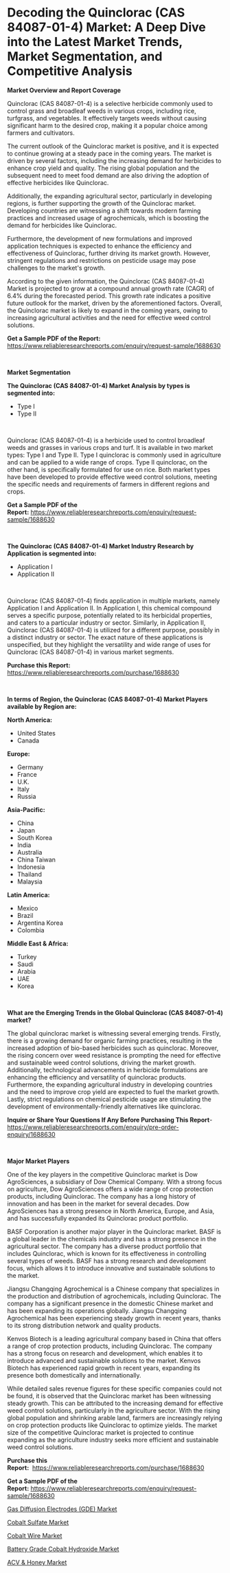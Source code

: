 <p><h1>Decoding the Quinclorac (CAS 84087-01-4) Market: A Deep Dive into the Latest Market Trends, Market Segmentation, and Competitive Analysis</h1></p><p><strong>Market Overview and Report Coverage</strong></p>
<p><p>Quinclorac (CAS 84087-01-4) is a selective herbicide commonly used to control grass and broadleaf weeds in various crops, including rice, turfgrass, and vegetables. It effectively targets weeds without causing significant harm to the desired crop, making it a popular choice among farmers and cultivators.</p><p>The current outlook of the Quinclorac market is positive, and it is expected to continue growing at a steady pace in the coming years. The market is driven by several factors, including the increasing demand for herbicides to enhance crop yield and quality. The rising global population and the subsequent need to meet food demand are also driving the adoption of effective herbicides like Quinclorac.</p><p>Additionally, the expanding agricultural sector, particularly in developing regions, is further supporting the growth of the Quinclorac market. Developing countries are witnessing a shift towards modern farming practices and increased usage of agrochemicals, which is boosting the demand for herbicides like Quinclorac.</p><p>Furthermore, the development of new formulations and improved application techniques is expected to enhance the efficiency and effectiveness of Quinclorac, further driving its market growth. However, stringent regulations and restrictions on pesticide usage may pose challenges to the market's growth.</p><p>According to the given information, the Quinclorac (CAS 84087-01-4) Market is projected to grow at a compound annual growth rate (CAGR) of 6.4% during the forecasted period. This growth rate indicates a positive future outlook for the market, driven by the aforementioned factors. Overall, the Quinclorac market is likely to expand in the coming years, owing to increasing agricultural activities and the need for effective weed control solutions.</p></p>
<p><strong>Get a Sample PDF of the Report:</strong> <a href="https://www.reliableresearchreports.com/enquiry/request-sample/1688630">https://www.reliableresearchreports.com/enquiry/request-sample/1688630</a></p>
<p>&nbsp;</p>
<p><strong>Market Segmentation</strong></p>
<p><strong>The Quinclorac (CAS 84087-01-4) Market Analysis by types is segmented into:</strong></p>
<p><ul><li>Type I</li><li>Type II</li></ul></p>
<p>&nbsp;</p>
<p><p>Quinclorac (CAS 84087-01-4) is a herbicide used to control broadleaf weeds and grasses in various crops and turf. It is available in two market types: Type I and Type II. Type I quinclorac is commonly used in agriculture and can be applied to a wide range of crops. Type II quinclorac, on the other hand, is specifically formulated for use on rice. Both market types have been developed to provide effective weed control solutions, meeting the specific needs and requirements of farmers in different regions and crops.</p></p>
<p><strong>Get a Sample PDF of the Report:</strong>&nbsp;<a href="https://www.reliableresearchreports.com/enquiry/request-sample/1688630">https://www.reliableresearchreports.com/enquiry/request-sample/1688630</a></p>
<p>&nbsp;</p>
<p><strong>The Quinclorac (CAS 84087-01-4) Market Industry Research by Application is segmented into:</strong></p>
<p><ul><li>Application I</li><li>Application II</li></ul></p>
<p>&nbsp;</p>
<p><p>Quinclorac (CAS 84087-01-4) finds application in multiple markets, namely Application I and Application II. In Application I, this chemical compound serves a specific purpose, potentially related to its herbicidal properties, and caters to a particular industry or sector. Similarly, in Application II, Quinclorac (CAS 84087-01-4) is utilized for a different purpose, possibly in a distinct industry or sector. The exact nature of these applications is unspecified, but they highlight the versatility and wide range of uses for Quinclorac (CAS 84087-01-4) in various market segments.</p></p>
<p><strong>Purchase this Report:</strong>&nbsp; <a href="https://www.reliableresearchreports.com/purchase/1688630">https://www.reliableresearchreports.com/purchase/1688630</a></p>
<p>&nbsp;</p>
<p><strong>In terms of Region, the Quinclorac (CAS 84087-01-4) Market Players available by Region are:</strong></p>
<p>
    <p> <strong> North America: </strong>
        <ul>
            <li>United States</li>
            <li>Canada</li>
        </ul>
        </p> 
    <p> <strong> Europe: </strong>
        <ul>
            <li>Germany</li>
            <li>France</li>
            <li>U.K.</li>
            <li>Italy</li>
            <li>Russia</li>
        </ul>
        </p> 
    <p> <strong> Asia-Pacific: </strong>
        <ul>
            <li>China</li>
            <li>Japan</li>
            <li>South Korea</li>
            <li>India</li>
            <li>Australia</li>
            <li>China Taiwan</li>
            <li>Indonesia</li>
            <li>Thailand</li>
            <li>Malaysia</li>
        </ul>
        </p> 
    <p> <strong> Latin America: </strong>
        <ul>
            <li>Mexico</li>
            <li>Brazil</li>
            <li>Argentina Korea</li>
            <li>Colombia</li>
        </ul>
        </p> 
    <p> <strong> Middle East & Africa: </strong>
        <ul>
            <li>Turkey</li>
            <li>Saudi</li>
            <li>Arabia</li>
            <li>UAE</li>
            <li>Korea</li>
        </ul>
    </p>
    </p>
<p>&nbsp;</p>
<p><strong>What are the Emerging Trends in the Global Quinclorac (CAS 84087-01-4) market?</strong></p>
<p><p>The global quinclorac market is witnessing several emerging trends. Firstly, there is a growing demand for organic farming practices, resulting in the increased adoption of bio-based herbicides such as quinclorac. Moreover, the rising concern over weed resistance is prompting the need for effective and sustainable weed control solutions, driving the market growth. Additionally, technological advancements in herbicide formulations are enhancing the efficiency and versatility of quinclorac products. Furthermore, the expanding agricultural industry in developing countries and the need to improve crop yield are expected to fuel the market growth. Lastly, strict regulations on chemical pesticide usage are stimulating the development of environmentally-friendly alternatives like quinclorac.</p></p>
<p><strong>Inquire or Share Your Questions If Any Before Purchasing This Report</strong>- <a href="https://www.reliableresearchreports.com/enquiry/pre-order-enquiry/1688630">https://www.reliableresearchreports.com/enquiry/pre-order-enquiry/1688630</a></p>
<p>&nbsp;</p>
<p><strong>Major Market Players</strong></p>
<p><p>One of the key players in the competitive Quinclorac market is Dow AgroSciences, a subsidiary of Dow Chemical Company. With a strong focus on agriculture, Dow AgroSciences offers a wide range of crop protection products, including Quinclorac. The company has a long history of innovation and has been in the market for several decades. Dow AgroSciences has a strong presence in North America, Europe, and Asia, and has successfully expanded its Quinclorac product portfolio.</p><p>BASF Corporation is another major player in the Quinclorac market. BASF is a global leader in the chemicals industry and has a strong presence in the agricultural sector. The company has a diverse product portfolio that includes Quinclorac, which is known for its effectiveness in controlling several types of weeds. BASF has a strong research and development focus, which allows it to introduce innovative and sustainable solutions to the market.</p><p>Jiangsu Changqing Agrochemical is a Chinese company that specializes in the production and distribution of agrochemicals, including Quinclorac. The company has a significant presence in the domestic Chinese market and has been expanding its operations globally. Jiangsu Changqing Agrochemical has been experiencing steady growth in recent years, thanks to its strong distribution network and quality products.</p><p>Kenvos Biotech is a leading agricultural company based in China that offers a range of crop protection products, including Quinclorac. The company has a strong focus on research and development, which enables it to introduce advanced and sustainable solutions to the market. Kenvos Biotech has experienced rapid growth in recent years, expanding its presence both domestically and internationally.</p><p>While detailed sales revenue figures for these specific companies could not be found, it is observed that the Quinclorac market has been witnessing steady growth. This can be attributed to the increasing demand for effective weed control solutions, particularly in the agriculture sector. With the rising global population and shrinking arable land, farmers are increasingly relying on crop protection products like Quinclorac to optimize yields. The market size of the competitive Quinclorac market is projected to continue expanding as the agriculture industry seeks more efficient and sustainable weed control solutions.</p></p>
<p><strong>Purchase this Report:</strong>&nbsp;&nbsp;<a href="https://www.reliableresearchreports.com/purchase/1688630">https://www.reliableresearchreports.com/purchase/1688630</a></p>
<p></p>
<p><strong>Get a Sample PDF of the Report:</strong>&nbsp;<a href="https://www.reliableresearchreports.com/enquiry/request-sample/1688630">https://www.reliableresearchreports.com/enquiry/request-sample/1688630</a></p>
<p><p><a href="https://medium.com/@loyceharber/gas-diffusion-electrodes-gde-market-size-and-market-trends-complete-industry-overview-2023-to-743e5487001a">Gas Diffusion Electrodes (GDE) Market</a></p><p><a href="https://www.linkedin.com/pulse/cobalt-sulfate-market-challenges-opportunities-growth/">Cobalt Sulfate Market</a></p><p><a href="https://www.linkedin.com/pulse/cobalt-wire-market-size-share-amp-trends-analysis-report/">Cobalt Wire Market</a></p><p><a href="https://www.linkedin.com/pulse/decoding-battery-grade-cobalt-hydroxide-market/">Battery Grade Cobalt Hydroxide Market</a></p><p><a href="https://medium.com/@royalmiller09/acv-amp-honey-market-size-and-market-trends-complete-industry-overview-2023-to-2030-dc47ab5b0724">ACV & Honey Market</a></p></p>
